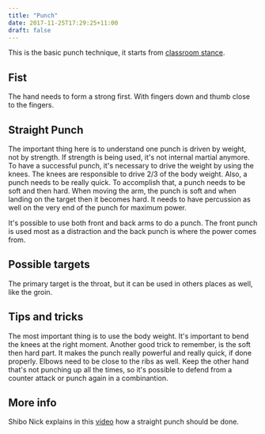 ```yaml
---
title: "Punch"
date: 2017-11-25T17:29:25+11:00
draft: false
---
```


This is the basic punch technique, it starts from [classroom stance](../../../stances/classroom).

## Fist

The hand needs to form a strong first. With fingers down and thumb close to the fingers.

## Straight Punch

The important thing here is to understand one punch is driven by weight, not by strength. If strength is being used, it's not internal martial anymore. To have a successful punch, it's necessary to drive the weight by using the knees. The knees are responsible to drive 2/3 of the body weight. Also, a punch needs to be really quick. To accomplish that, a punch needs to be soft and then hard. When moving the arm, the punch is soft and when landing on the target then it becomes hard. It needs to have percussion as well on the very end of the punch for maximum power.

It's possible to use both front and back arms to do a punch. The front punch is used most as a distraction and the back punch is where the power comes from.

## Possible targets

The primary target is the throat, but it can be used in others places as well, like the groin.

## Tips and tricks

The most important thing is to use the body weight. It's important to bend the knees at the right moment. Another good trick to remember, is the soft then hard part. It makes the punch really powerful and really quick, if done properly. Elbows need to be close to the ribs as well. Keep the other hand that's not punching up all the times, so it's possible to defend from a counter attack or punch again in a combinantion.


## More info

Shibo Nick explains in this [video](https://www.youtube.com/watch?v=UnzsikkTdrk&t=7s) how a straight punch should be done.
